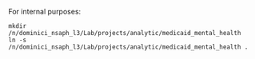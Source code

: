 For internal purposes:

```
mkdir /n/dominici_nsaph_l3/Lab/projects/analytic/medicaid_mental_health
ln -s /n/dominici_nsaph_l3/Lab/projects/analytic/medicaid_mental_health .
```
